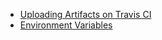  - [Uploading Artifacts on Travis CI](https://docs.travis-ci.com/user/uploading-artifacts/)
 - [Environment Variables](https://docs.travis-ci.com/user/environment-variables/)